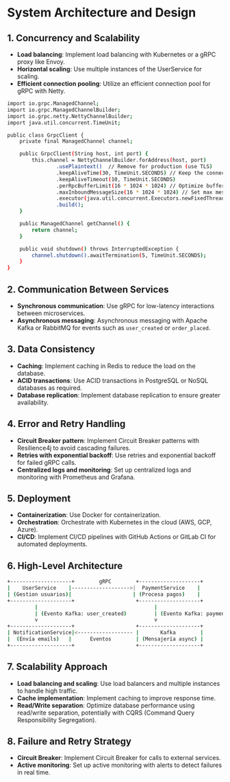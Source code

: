 # System Architecture and Design

## 1. Concurrency and Scalability

- **Load balancing**: Implement load balancing with Kubernetes or a gRPC proxy like Envoy.
- **Horizontal scaling**: Use multiple instances of the UserService for scaling.
- **Efficient connection pooling**: Utilize an efficient connection pool for gRPC with Netty.
```bash
import io.grpc.ManagedChannel;
import io.grpc.ManagedChannelBuilder;
import io.grpc.netty.NettyChannelBuilder;
import java.util.concurrent.TimeUnit;

public class GrpcClient {
    private final ManagedChannel channel;

    public GrpcClient(String host, int port) {
        this.channel = NettyChannelBuilder.forAddress(host, port)
                .usePlaintext()  // Remove for production (use TLS)
                .keepAliveTime(30, TimeUnit.SECONDS) // Keep the connection alive
                .keepAliveTimeout(10, TimeUnit.SECONDS)
                .perRpcBufferLimit(16 * 1024 * 1024) // Optimize buffer size
                .maxInboundMessageSize(16 * 1024 * 1024) // Set max message size
                .executor(java.util.concurrent.Executors.newFixedThreadPool(10)) // Limit thread pool size
                .build();
    }

    public ManagedChannel getChannel() {
        return channel;
    }

    public void shutdown() throws InterruptedException {
        channel.shutdown().awaitTermination(5, TimeUnit.SECONDS);
    }
}

```

## 2. Communication Between Services

- **Synchronous communication**: Use gRPC for low-latency interactions between microservices.
- **Asynchronous messaging**: Asynchronous messaging with Apache Kafka or RabbitMQ for events such as `user_created` or `order_placed`.

## 3. Data Consistency

- **Caching**: Implement caching in Redis to reduce the load on the database.
- **ACID transactions**: Use ACID transactions in PostgreSQL or NoSQL databases as required.
- **Database replication**: Implement database replication to ensure greater availability.

## 4. Error and Retry Handling

- **Circuit Breaker pattern**: Implement Circuit Breaker patterns with Resilience4j to avoid cascading failures.
- **Retries with exponential backoff**: Use retries and exponential backoff for failed gRPC calls.
- **Centralized logs and monitoring**: Set up centralized logs and monitoring with Prometheus and Grafana.

## 5. Deployment

- **Containerization**: Use Docker for containerization.
- **Orchestration**: Orchestrate with Kubernetes in the cloud (AWS, GCP, Azure).
- **CI/CD**: Implement CI/CD pipelines with GitHub Actions or GitLab CI for automated deployments.

## 6. High-Level Architecture

```bash
+--------------------+        gRPC        +--------------------+
|    UserService    |------------------->|  PaymentService    |
| (Gestion usuarios)|                    | (Procesa pagos)    |
+--------------------+                    +--------------------+
         |                                      |
         | (Evento Kafka: user_created)         | (Evento Kafka: payment_successful)
         v                                      v
+--------------------+                    +--------------------+
| NotificationService|<------------------ |       Kafka        |
|  (Envía emails)   |      Eventos        | (Mensajería async) |
+--------------------+                    +--------------------+

```

## 7. Scalability Approach

- **Load balancing and scaling**: Use load balancers and multiple instances to handle high traffic.
- **Cache implementation**: Implement caching to improve response time.
- **Read/Write separation**: Optimize database performance using read/write separation, potentially with CQRS (Command Query Responsibility Segregation).

## 8. Failure and Retry Strategy

- **Circuit Breaker**: Implement Circuit Breaker for calls to external services.
- **Active monitoring**: Set up active monitoring with alerts to detect failures in real time.

